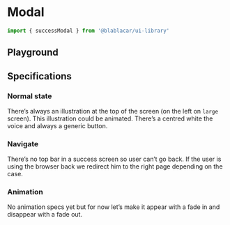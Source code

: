 # Modal

```js
import { successModal } from '@blablacar/ui-library'
```

## Playground

<!-- STORY -->

## Specifications

### Normal state

There’s always an illustration at the top of the screen (on the left on `large` screen).
This illustration could be animated.
There’s a centred white the voice and always a generic button.

### Navigate

There’s no top bar in a success screen so user can’t go back. If the user is using the browser back we redirect him to the right page depending on the case.

### Animation

No animation specs yet but for now let’s make it appear with a fade in and disappear with a fade out.

